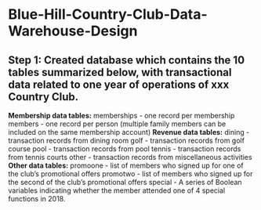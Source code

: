 # Blue-Hill-Country-Club-Data-Warehouse-Design
## Step 1: Created database which contains the 10 tables summarized below, with transactional data related to one year of operations of xxx Country Club.
**Membership data tables:**
memberships - one record per membership
members - one record per person (multiple family members can be included on the same membership account)
**Revenue data tables:**
dining - transaction records from dining room
golf - transaction records from golf course
pool - transaction records from pool
tennis - transaction records from tennis courts
other - transaction records from miscellaneous activities
**Other data tables:**
promoone - list of members who signed up for one of the club’s promotional offers
promotwo - list of members who signed up for the second of the club’s promotional offers
special - A series of Boolean variables indicating whether the member attended one of 4 special functions in 2018.
